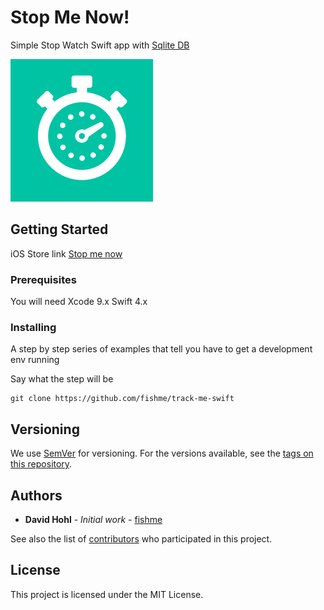 # Stop Me Now!

Simple Stop Watch Swift app with [Sqlite DB](https://github.com/stephencelis/SQLite.swift)

![](https://github.com/fishme/track-me-swift/blob/master/TrackMe/Assets.xcassets/AppIcon.appiconset/Icon-App-76x76%403x.png)

## Getting Started

iOS Store link [Stop me now](https://itunes.apple.com/de/app/stop-me-now/id1325713157?l=en&mt=8)


### Prerequisites

You will need Xcode 9.x Swift 4.x

### Installing

A step by step series of examples that tell you have to get a development env running

Say what the step will be

```
git clone https://github.com/fishme/track-me-swift
```


## Versioning

We use [SemVer](http://semver.org/) for versioning. For the versions available, see the [tags on this repository](https://github.com/your/project/tags). 

## Authors

* **David Hohl** - *Initial work* - [fishme](https://github.com/fishme)

See also the list of [contributors](https://github.com/your/project/contributors) who participated in this project.

## License

This project is licensed under the MIT License.
